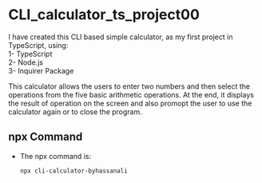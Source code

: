 # CLI_calculator_ts_project00
I have created this CLI based simple calculator, as my first project in TypeScript, using:
<br>1- TypeScript
<br>2- Node.js
<br>3- Inquirer Package

This calculator allows the users to enter two numbers and then select the operations from the five basic arithmetic operations. At the end, it displays the result of operation on the screen and also promopt the user to use the calculator again or to close the program.

## npx Command

- The npx command is:

    ```bash
    npx cli-calculator-byhassanali
    ```
  
      
